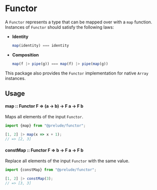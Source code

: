 # Functor

A `Functor` represents a type that can be mapped over with a `map` function.
Instances of `Functor` should satisfy the following laws:

- **Identity**
  ```js
  map(identity) === identity
  ```
- **Composition**
  ```js
  map(f |> pipe(g)) === map(f) |> pipe(map(g))
  ```

This package also provides the `Functor` implementation for native `Array`
instances.

## Usage

#### map :: Functor F => (a -> b) -> F a -> F b

Maps all elements of the input `Functor`.

```js
import {map} from "@prelude/functor";

[1, 2] |> map(x => x + 1);
// => [2, 3]
```

#### constMap :: Functor F => b -> F a -> F b

Replace all elements of the input `Functor` with the same value.

```js
import {constMap} from "@prelude/functor";

[1, 2] |> constMap(3);
// => [3, 3]
```
